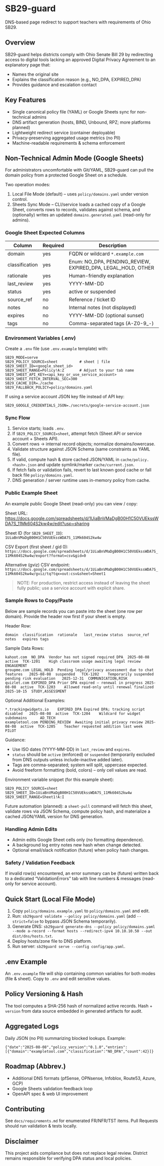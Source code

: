 # SB29-guard
DNS-based page redirect to support teachers with requirements of Ohio SB29.

## Overview
SB29-guard helps districts comply with Ohio Senate Bill 29 by redirecting access to digital tools lacking an approved Digital Privacy Agreement to an explanatory page that:
- Names the original site
- Explains the classification reason (e.g., NO_DPA, EXPIRED_DPA)
- Provides guidance and escalation contact

## Key Features
- Single canonical policy file (YAML) or Google Sheets sync for non-technical admins
- DNS artifact generation (hosts, BIND, Unbound, RPZ; more platforms planned)
- Lightweight redirect service (container deployable)
- Privacy-preserving aggregated usage metrics (no PII)
- Machine-readable requirements & schema enforcement

## Non-Technical Admin Mode (Google Sheets)
For administrators uncomfortable with Git/YAML, SB29-guard can pull the domain policy from a protected Google Sheet on a schedule.

Two operation modes:
1. Local File Mode (default) – uses `policy/domains.yaml` under version control.
2. Sheets Sync Mode – CLI/service loads a cached copy of a Google Sheet, converts rows to records, validates against schema, and (optionally) writes an updated `domains.generated.yaml` (read-only for admins).

### Google Sheet Expected Columns
| Column | Required | Description |
|--------|----------|-------------|
| domain | yes | FQDN or wildcard `*.example.com` |
| classification | yes | Enum: NO_DPA, PENDING_REVIEW, EXPIRED_DPA, LEGAL_HOLD, OTHER |
| rationale | yes | Human-friendly explanation |
| last_review | yes | YYYY-MM-DD |
| status | yes | active or suspended |
| source_ref | no | Reference / ticket ID |
| notes | no | Internal notes (not displayed) |
| expires | no | YYYY-MM-DD (optional sunset) |
| tags | no | Comma-separated tags (A-Z0-9_-) |

### Environment Variables (.env)
Create a `.env` file (use `.env.example` template) with:
```
SB29_MODE=serve
SB29_POLICY_SOURCE=sheet          # sheet | file
SB29_SHEET_ID=<google_sheet_id>
SB29_SHEET_RANGE=Policy!A:Z       # Adjust to your tab name
SB29_SHEET_API_KEY=<api_key_or_use_service_account>
SB29_SHEET_FETCH_INTERVAL_SEC=300
SB29_CACHE_DIR=./cache
SB29_FALLBACK_POLICY=policy/domains.yaml
```
If using a service account JSON key file instead of API key:
```
SB29_GOOGLE_CREDENTIALS_JSON=./secrets/google-service-account.json
```

### Sync Flow
1. Service starts; loads `.env`.
2. If `SB29_POLICY_SOURCE=sheet`, attempt fetch (Sheet API or service account + Sheets API).
3. Convert rows -> internal record objects; normalize domains/lowercase.
4. Validate structure against JSON Schema (same constraints as YAML file).
5. If valid, compute hash & store cached JSON/YAML in `cache/policy.<hash>.json` and update symlink/marker `cache/current.json`.
6. If fetch fails or validation fails, revert to last known good cache or fall back file `policy/domains.yaml`.
7. DNS generation / server runtime uses in-memory policy from cache.

### Public Example Sheet
An example public Google Sheet (read-only) you can view / copy:

Sheet URL:
https://docs.google.com/spreadsheets/d/1UiaBnVMaDgB00H1C50VUEkssWDA7S_11Mk604S2kw4w/edit?usp=sharing

Sheet ID (for `SB29_SHEET_ID`):
`1UiaBnVMaDgB00H1C50VUEkssWDA7S_11Mk604S2kw4w`

CSV Export (first sheet / gid 0):
`https://docs.google.com/spreadsheets/d/1UiaBnVMaDgB00H1C50VUEkssWDA7S_11Mk604S2kw4w/export?format=csv&gid=0`

Alternative (gviz) CSV endpoint:
`https://docs.google.com/spreadsheets/d/1UiaBnVMaDgB00H1C50VUEkssWDA7S_11Mk604S2kw4w/gviz/tq?tqx=out:csv&sheet=Sheet1`

> NOTE: For production, restrict access instead of leaving the sheet fully public; use a service account with explicit share.

### Sample Rows to Copy/Paste
Below are sample records you can paste into the sheet (one row per domain). Provide the header row first if your sheet is empty.

Header Row:
```
domain	classification	rationale	last_review	status	source_ref	notes	expires	tags
```

Sample Data Rows:
```
kahoot.com	NO_DPA	Vendor has not signed required DPA	2025-08-08	active	TCK-1201	High classroom usage awaiting legal review		ENGAGEMENT
groupme.com	LEGAL_HOLD	Pending legal/privacy assessment due to chat features	2025-08-08	suspended	TCK-1202	Temporarily suspended pending risk evaluation	2025-12-31	COMMUNICATION,RISK
quizlet.com	EXPIRED_DPA	Prior DPA expired – renewal in progress	2025-08-08	active	TCK-1203	Allowed read-only until renewal finalized	2025-10-15	STUDY,ASSESSMENT
```

Optional Additional Examples:
```
*.trackingwidgets.io	EXPIRED_DPA	Expired DPA; tracking script disabled	2025-08-08	active	TCK-1204	Wildcard for widget subdomains		AD_TECH
exampletool.com	PENDING_REVIEW	Awaiting initial privacy review	2025-08-08	active	TCK-1205	Teacher requested addition last week		PILOT
```

Guidance:
- Use ISO dates (YYYY-MM-DD) in `last_review` and `expires`.
- `status` should be `active` (enforced) or `suspended` (temporarily excluded from DNS outputs unless include-inactive added later).
- Tags are comma-separated; system will split, uppercase expected.
- Avoid freeform formatting (bold, colors) – only cell values are read.

Environment variable snippet (for this example sheet):
```
SB29_POLICY_SOURCE=sheet
SB29_SHEET_ID=1UiaBnVMaDgB00H1C50VUEkssWDA7S_11Mk604S2kw4w
SB29_SHEET_RANGE=Sheet1!A:I
```

Future automation (planned): a `sheet-pull` command will fetch this sheet, validate rows via JSON Schema, compute policy hash, and materialize a cached JSON/YAML version for DNS generation.

### Handling Admin Edits
- Admin edits Google Sheet cells only (no formatting dependence).
- A background log entry notes new hash when change detected.
- Optional email/slack notification (future) when policy hash changes.

### Safety / Validation Feedback
If invalid row(s) encountered, an error summary can be (future) written back to a dedicated “ValidationErrors” tab with line numbers & messages (read-only for service account).

## Quick Start (Local File Mode)
1. Copy `policy/domains.example.yaml` to `policy/domains.yaml` and edit.
2. Run: `sb29guard validate --policy policy/domains.yaml` (add `--strict=false` to bypass JSON Schema temporarily).
3. Generate DNS: `sb29guard generate-dns --policy policy/domains.yaml --mode a-record --format hosts --redirect-ipv4 10.10.10.50 --out dist/dns/hosts.txt`.
4. Deploy hosts/zone file to DNS platform.
5. Run server: `sb29guard serve --config config/app.yaml`.

## .env Example
An `.env.example` file will ship containing common variables for both modes (file & sheet). Copy to `.env` and edit sensitive values.

## Policy Versioning & Hash
The tool computes a SHA-256 hash of normalized active records. Hash + `version` from data source embedded in generated artifacts for audit.

## Aggregated Logs
Daily JSON (no PII) summarizing blocked lookups. Example:
```
{"date":"2025-08-08","policy_version":"0.1.0","entries":[{"domain":"exampletool.com","classification":"NO_DPA","count":42}]}
```

## Roadmap (Abbrev.)
- Additional DNS formats (pfSense, OPNsense, Infoblox, Route53, Azure, GCP)
- Google Sheets validation feedback loop
- OpenAPI spec & web UI improvement

## Contributing
See `docs/requirements.md` for enumerated FR/NFR/TST items. Pull Requests should run validation & tests locally.

## Disclaimer
This project aids compliance but does not replace legal review. District remains responsible for verifying DPA status and local policies.

